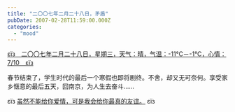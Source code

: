 ```yaml
---
title: "二〇〇七年二月二十八日，矛盾"
pubDate: 2007-02-28T11:59:00.000Z
categories: 
  - "mood"
---
```


[εїз　二〇〇七年二月二十八日，星期三，天气：晴，气温：-11℃－-1℃，心情：7/10　εїз](https://www.liuweinan.com)

  

春节结束了，学生时代的最后一个寒假也即将剧终。不舍，却又无可奈何。享受家乡惬意的最后五天，回南京，为人生去奋斗……

εїз [虽然不能给你爱情，可是我会给你最真的友谊。](https://www.liuweinan.com) εїз
